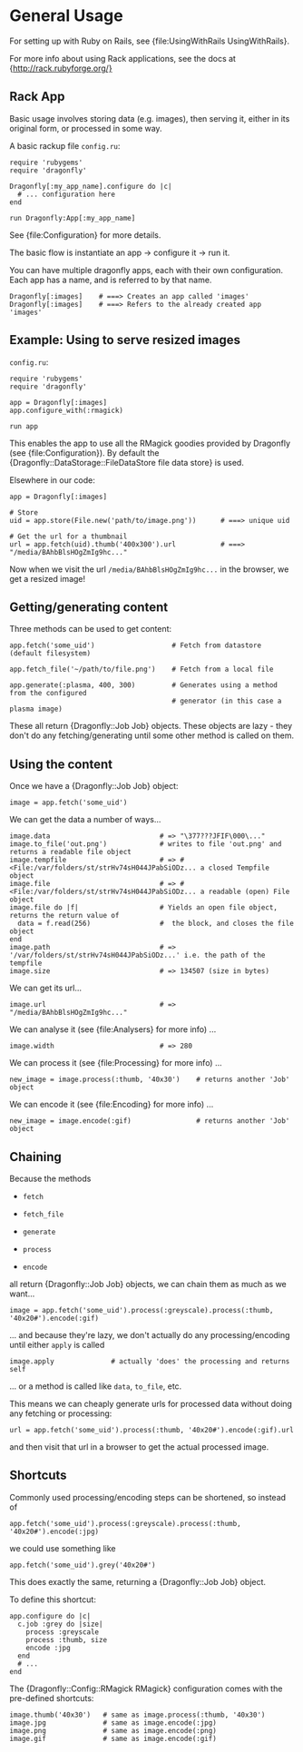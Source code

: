General Usage
=============

For setting up with Ruby on Rails, see {file:UsingWithRails UsingWithRails}.

For more info about using Rack applications, see the docs at {http://rack.rubyforge.org/}

Rack App
--------

Basic usage involves storing data (e.g. images),
then serving it, either in its original form, or processed in some way.

A basic rackup file `config.ru`:

    require 'rubygems'
    require 'dragonfly'

    Dragonfly[:my_app_name].configure do |c|
      # ... configuration here
    end

    run Dragonfly:App[:my_app_name]

See {file:Configuration} for more details.

The basic flow is instantiate an app -> configure it -> run it.

You can have multiple dragonfly apps, each with their own configuration.
Each app has a name, and is referred to by that name.

    Dragonfly[:images]    # ===> Creates an app called 'images'
    Dragonfly[:images]    # ===> Refers to the already created app 'images'

Example: Using to serve resized images
--------------------------------------

`config.ru`:

    require 'rubygems'
    require 'dragonfly'

    app = Dragonfly[:images]
    app.configure_with(:rmagick)

    run app

This enables the app to use all the RMagick goodies provided by Dragonfly (see {file:Configuration}).
By default the {Dragonfly::DataStorage::FileDataStore file data store} is used.

Elsewhere in our code:

    app = Dragonfly[:images]

    # Store
    uid = app.store(File.new('path/to/image.png'))      # ===> unique uid

    # Get the url for a thumbnail
    url = app.fetch(uid).thumb('400x300').url           # ===> "/media/BAhbBlsHOgZmIg9hc..."

Now when we visit the url `/media/BAhbBlsHOgZmIg9hc...` in the browser, we get a resized image!

Getting/generating content
--------------------------
Three methods can be used to get content:

    app.fetch('some_uid')                   # Fetch from datastore (default filesystem)

    app.fetch_file('~/path/to/file.png')    # Fetch from a local file

    app.generate(:plasma, 400, 300)         # Generates using a method from the configured
                                            # generator (in this case a plasma image)

These all return {Dragonfly::Job Job} objects. These objects are lazy - they don't do any fetching/generating until
some other method is called on them.

Using the content
-----------------
Once we have a {Dragonfly::Job Job} object:

    image = app.fetch('some_uid')

We can get the data a number of ways...

    image.data                           # => "\377???JFIF\000\..."
    image.to_file('out.png')             # writes to file 'out.png' and returns a readable file object
    image.tempfile                       # => #<File:/var/folders/st/strHv74sH044JPabSiODz... a closed Tempfile object
    image.file                           # => #<File:/var/folders/st/strHv74sH044JPabSiODz... a readable (open) File object
    image.file do |f|                    # Yields an open file object, returns the return value of
      data = f.read(256)                 #  the block, and closes the file object
    end
    image.path                           # => '/var/folders/st/strHv74sH044JPabSiODz...' i.e. the path of the tempfile
    image.size                           # => 134507 (size in bytes)

We can get its url...

    image.url                            # => "/media/BAhbBlsHOgZmIg9hc..."

We can analyse it (see {file:Analysers} for more info) ...

    image.width                          # => 280

We can process it (see {file:Processing} for more info) ...

    new_image = image.process(:thumb, '40x30')    # returns another 'Job' object

We can encode it (see {file:Encoding} for more info) ...

    new_image = image.encode(:gif)                # returns another 'Job' object

Chaining
--------
Because the methods

  - `fetch`

  - `fetch_file`

  - `generate`

  - `process`

  - `encode`

all return {Dragonfly::Job Job} objects, we can chain them as much as we want...

    image = app.fetch('some_uid').process(:greyscale).process(:thumb, '40x20#').encode(:gif)

... and because they're lazy, we don't actually do any processing/encoding until either `apply` is called

    image.apply              # actually 'does' the processing and returns self

... or a method is called like `data`, `to_file`, etc.

This means we can cheaply generate urls for processed data without doing any fetching or processing:

    url = app.fetch('some_uid').process(:thumb, '40x20#').encode(:gif).url

and then visit that url in a browser to get the actual processed image.

Shortcuts
---------
Commonly used processing/encoding steps can be shortened, so instead of

    app.fetch('some_uid').process(:greyscale).process(:thumb, '40x20#').encode(:jpg)

we could use something like

    app.fetch('some_uid').grey('40x20#')

This does exactly the same, returning a {Dragonfly::Job Job} object.

To define this shortcut:

    app.configure do |c|
      c.job :grey do |size|
        process :greyscale
        process :thumb, size
        encode :jpg
      end
      # ...
    end

The {Dragonfly::Config::RMagick RMagick} configuration comes with the pre-defined shortcuts:

    image.thumb('40x30')   # same as image.process(:thumb, '40x30')
    image.jpg              # same as image.encode(:jpg)
    image.png              # same as image.encode(:png)
    image.gif              # same as image.encode(:gif)
